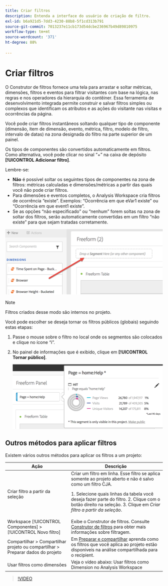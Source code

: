 ```yaml
---
title: Criar filtros
description: Entenda a interface do usuário de criação de filtro.
exl-id: b6a921d5-7dd3-4230-88b8-5f1cd313b791
source-git-commit: 7013237e11cb173d54dcbe236967b49d89810975
workflow-type: tm+mt
source-wordcount: '371'
ht-degree: 88%

---
```


# Criar filtros

O Construtor de filtros fornece uma tela para arrastar e soltar métricas, dimensões, filtros e eventos para filtrar visitantes com base na lógica, nas regras e nos operadores da hierarquia do contêiner. Essa ferramenta de desenvolvimento integrada permite construir e salvar filtros simples ou complexos que identificam os atributos e as ações do visitante nas visitas e ocorrências da página.

Você pode criar filtros instantâneos soltando qualquer tipo de componente (dimensão, item de dimensão, evento, métrica, filtro, modelo de filtro, intervalo de datas) na zona designada do filtro na parte superior de um painel.

Os tipos de componentes são convertidos automaticamente em filtros. Como alternativa, você pode clicar no sinal “+” na caixa de depósito **[!UICONTROL Adicionar filtro]**.

Lembre-se:

* **Não** é possível soltar os seguintes tipos de componentes na zona de filtros: métricas calculadas e dimensões/métricas a partir das quais você não pode criar filtros.
* Para dimensões e eventos completos, o Analysis Workspace cria filtros de ocorrência “existe”. Exemplos: “Ocorrência em que eVar1 existe” ou “Ocorrência em que event1 existe”.
* Se as opções “não especificado” ou “nenhum” forem soltas na zona de soltar dos filtros, serão automaticamente convertidas em um filtro “não existe” para que sejam tratadas corretamente.

![](assets/segment-dropzone.png)

>[!NOTE]
>
>Filtros criados desse modo são internos no projeto.

Você pode escolher se deseja tornar os filtros públicos (globais) seguindo estas etapas:

1. Passe o mouse sobre o filtro no local onde os segmentos são colocados e clique no ícone “i”.
1. No painel de informações que é exibido, clique em **[!UICONTROL Tornar público]**.

   ![](assets/segment-info.png)

## Outros métodos para aplicar filtros

Existem vários outros métodos para aplicar os filtros a um projeto:

| Ação | Descrição |
| --- | --- |
| Criar filtro a partir da seleção | Criar um filtro em linha. Esse filtro se aplica somente ao projeto aberto e não é salvo como um filtro CJA.<p> 1. Selecione quais linhas da tabela você deseja fazer parte do filtro.  2. Clique com o botão direito na seleção.  3. Clique em *Criar filtro a partir da seleção*. |
| Workspace [!UICONTROL Componentes] > [!UICONTROL Novo filtro] | Exibe o Construtor de filtros. Consulte [Construtor de filtros](https://experienceleague.adobe.com/docs/analytics/components/segmentation/segmentation-workflow/seg-build.html?lang=pt-BR) para obter mais informações sobre filtragem. |
| Compartilhar > Compartilhar projeto ou compartilhar > Preparar dados do projeto | Em [Preparar e compartilhar](https://experienceleague.adobe.com/docs/analytics/analyze/analysis-workspace/curate-share/curate.html?lang=pt-BR#concept_4A9726927E7C44AFA260E2BB2721AFC6) aprenda como os filtros que você aplica ao projeto estão disponíveis na análise compartilhada para o recipient. |
| Usar filtros como dimensões | Veja o vídeo abaixo: Usar filtros como Dimension no Analysis Workspace |

>[!VIDEO](https://video.tv.adobe.com/v/23974)
